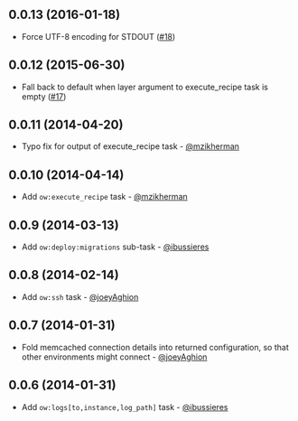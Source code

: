 0.0.13 (2016-01-18)
------

* Force UTF-8 encoding for STDOUT ([#18](https://github.com/artsy/momentum/pull/18))

0.0.12 (2015-06-30)
------

* Fall back to default when layer argument to execute_recipe task is empty ([#17](https://github.com/artsy/momentum/pull/17))

0.0.11 (2014-04-20)
------

* Typo fix for output of execute_recipe task - [@mzikherman](https://github.com/mzikherman)

0.0.10 (2014-04-14)
------

* Add `ow:execute_recipe` task - [@mzikherman](https://github.com/mzikherman)

0.0.9 (2014-03-13)
-----

* Add `ow:deploy:migrations` sub-task - [@ibussieres](https://github.com/ibussieres)

0.0.8 (2014-02-14)
-----

* Add `ow:ssh` task - [@joeyAghion](https://github.com/joeyAghion)

0.0.7 (2014-01-31)
-----

* Fold memcached connection details into returned configuration, so that other environments might connect - [@joeyAghion](https://github.com/joeyAghion)

0.0.6 (2014-01-31)
-----

* Add `ow:logs[to,instance,log_path]` task - [@ibussieres](https://github.com/ibussieres)
